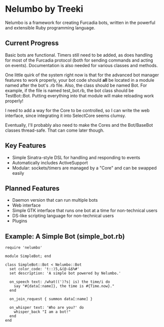 Nelumbo by Treeki
=================

Nelumbo is a framework for creating Furcadia bots, written in the powerful and
extensible Ruby programming language.

## Current Progress
Basic bots are functional. Timers still need to be added, as does handling for
most of the Furcadia protocol (both for sending commands and acting on events).
Documentation is also needed for various classes and methods.

One little quirk of the system right now is that for the advanced bot manager
features to work properly, your bot code should **all** be located in a module
named after the bot's .rb file. Also, the class should be named Bot.
For example, if the file is named test_bot.rb, the bot class should be
TestBot::Bot. Putting everything into that module will make reloading work
properly!

I need to add a way for the Core to be controlled, so I can write the
web interface, since integrating it into SelectCore seems clumsy.

Eventually, I'll probably also need to make the Cores and the Bot/BaseBot
classes thread-safe. That can come later though.

## Key Features
- Simple Sinatra-style DSL for handling and responding to events
- Automatically includes ActiveSupport
- Modular: sockets/timers are managed by a "Core" and can be swapped easily

## Planned Features
- Daemon version that can run multiple bots
- Web interface
- Simple GTK interface that runs one bot at a time for non-technical users
- DS-like scripting language for non-technical users
- Plugins

## Example: A Simple Bot (simple_bot.rb)
    require 'nelumbo'

    module SimpleBot; end

    class SimpleBot::Bot < Nelumbo::Bot
      set color_code: 't::)5,&(@-&$%#'
      set description: 'A simple bot powered by Nelumbo.'

      on_speech text: /what((')?s| is) the time/i do
        say "#{data[:name]}, the time is #{Time.now}."
      end

      on_join_request { summon data[:name] }

      on_whisper text: 'Who are you?' do
        whisper_back "I am a bot!"
      end
    end

